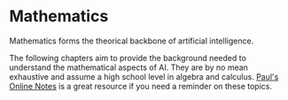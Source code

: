 # Mathematics

Mathematics forms the theorical backbone of artificial intelligence.

The following chapters aim to provide the background needed to understand the mathematical aspects of AI. They are by no mean exhaustive and assume a high school level in algebra and calculus. [Paul's Online Notes](https://tutorial.math.lamar.edu/) is a great resource if you need a reminder on these topics.

```{tableofcontents}
```
